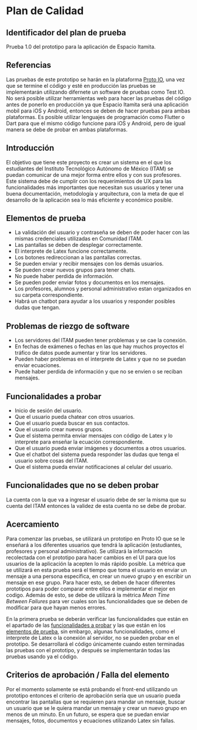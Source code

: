 # Plan de Calidad
## Identificador del plan de prueba
Prueba 1.0 del prototipo para la aplicación de Espacio Itamita.

## Referencias
Las pruebas de este prototipo se harán en la plataforma [Proto IO](https://proto.io/), una vez que se termine el código y esté en producción las pruebas se implementarán utilizando difernete un software de pruebas como Test IO. No será posible utilizar herramientas web para hacer las pruebas del código antes de ponerlo en producción ya que Espacio Itamita será una aplicación mobil para iOS y Android, entonces se deben de hacer pruebas para ambas plataformas. Es posible utilizar lenguajes de programación como Flutter o Dart para que el mismo código funcione para iOS y Android, pero de igual manera se debe de probar en ambas plataformas.

## Introducción
El objetivo que tiene este proyecto es crear un sistema en el que los estudiantes del Instituto Tecnológico Autónomo de México (ITAM) se puedan comunicar de una mejor forma entre ellos y con sus profesores. Este sistema debe de cumplir con los requerimientos de UX para las funcionalidades más importantes que necesitan sus usuarios y tener una buena documentación, metodología y arquitectura, con la meta de que el desarrollo de la aplicación sea lo más eficiente y económico posible.

## Elementos de prueba
 - La validación del usuario y contraseña se deben de poder hacer con las mismas credenciales utilizadas en Comunidad ITAM.
 - Las pantallas se deben de desplegar correctamente.
 - El interprete de Latex funcione correctamente.
 - Los botones redireccionan a las pantallas correctas.
 - Se pueden enviar y recibir mensajes con los demás usuarios.
 - Se pueden crear nuevos grupos para tener chats.
 - No puede haber perdida de información.
 - Se pueden poder enviar fotos y documentos en los mensajes.
 - Los profesores, alumnos y personal administrativo estan organizados en su carpeta correspondiente.
 - Habrá un chatbot para ayudar a los usuarios y responder posibles dudas que tengan.

## Problemas de riezgo de software
 - Los servidores del ITAM pueden tener problemas y se cae la conexión.
 - En fechas de exámenes o fechas en las que hay muchos proyectos el tráfico de datos puede aumentar y tirar los servidores.
 - Pueden haber problemas en el interprete de Latex y que no se puedan enviar ecuaciones.
 - Puede haber perdida de información y que no se envien o se reciban mensajes.

## Funcionalidades a probar
- Inicio de sesión del usuario.
- Que el usuario pueda chatear con otros usuarios.
- Que el usuario pueda buscar en sus contactos.
- Que el usuario crear nuevos grupos.
- Que el sistema permita enviar mensajes con código de Latex y lo interprete para enseñar la ecuación correspondiente.
- Que el usuario pueda enviar imágenes y documentos a otros usuarios.
- Que el chatbot del sistema pueda responder las dudas que tenga el usuario sobre cosas del ITAM.
- Que el sistema pueda enviar notificaciones al celular del usuario.

## Funcionalidades que no se deben probar
La cuenta con la que va a ingresar el usuario debe de ser la misma que su cuenta del ITAM entonces la validez de esta cuenta no se debe de probar.

## Acercamiento
Para comenzar las pruebas, se utilizará un prototipo en Proto IO que se le enseñará a los diferentes usuarios que tendrá la aplicación (estudiantes, profesores y personal administrativo). Se utilizará la información recolectada con el prototipo para hacer cambios en el UI para que los usuarios de la aplicación la acepten lo más rápido posible. La métrica que se utilizará en esta prueba será el tiempo que toma el usuario en enviar un mensaje a una persona específica, en crear un nuevo grupo y en escribir un mensaje en ese grupo. Para hacer esto, se deben de hacer diferentes prototipos para poder comparar entre ellos e implementar el mejor en codigo. Además de esto, se debe de utilizará la métrica *Mean Time Between Failures* para ver cuales son las funcionalidades que se deben de modificar para que hayan menos errores.

En la primera prueba se deberán verificar las funcionalidades que están en el apartado de las [funcionalidades a probar](#funcionalidades-a-probar) y las que están en los [elementos de prueba](#elementos-de-prueba), sin embargo, algunas funcionalidades, como el interprete de Latex o la conexión al servidor, no se pueden probar en el prototipo. Se desarrollará el código únicamente cuando esten terminadas las pruebas con el prototipo, y después se implementarán todas las pruebas usando ya el código.

## Criterios de aprobación / Falla del elemento
Por el momento solamente se está probando el front-end utilizando un prototipo entonces el criterio de aprobación sería que un usuario pueda encontrar las pantallas que se requieren para mandar un mensaje, buscar un usuario que se le quiera mandar un mensaje y crear un nuevo grupo en menos de un minuto.
En un futuro, se espera que se puedan enviar mensajes, fotos, documentos y ecuaciones utilizando Latex sin fallas.
